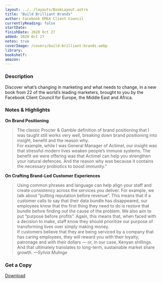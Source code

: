 ```yaml
---
layout: ../../layouts/BookLayout.astro
title: "Build Brilliant Brands"
author: Facebook EMEA Client Council
currentlyReading: false
startDate: 
finishDate: 2020 Oct 27
added: 2020 Oct 27
notes: true
coverImage: /covers/build-brilliant-brands.webp
library: 
bookshelf:
amazon:
---
```


### Description
Discover what’s changing in marketing and what needs to change, in a new book from 22 of the world’s leading marketers, brought to you by the Facebook Client Council for Europe, the Middle East and Africa.

### Notes & Highlights
**On Brand Positioning**
> The classic Procter & Gamble definition of brand positioning that I was taught still works very well, breaking down brand positioning into insight, benefit and the reason why.  
> For example, while I was General Manager of Actimel, our insight was that stressful modern lives weaken people’s immune systems. The benefit we were offering was that Actimel can help you strengthen your natural defences. And the reason why was because it contains the necessary probiotics to boost immunity.”

**On Crafting Brand-Led Customer Experiences**
> Using common phrases and language can help align your staff and create consistency across the services you deliver. For example, we talk about “putting reputation before revenue”. This means that if a customer calls to say that their 	data bundle has disappeared, our employees know that the first thing they need to do is restore that bundle before finding out the cause of the problem. We also aim to put “purpose before profits”. Again, this means that, when faced with a decision to make, staff know they should prioritize our purpose of transforming lives over simply making money.  
> If customers believe that they are being serviced by a company that has caring employees, they will reward you with their loyalty, patronage and with their dollars — or, in our case, Kenyan shillings. And that ultimately translates to long-term, sustainable market share growth. *—Sylvia Mulinge*

### Get a Copy
[Download](https://www.facebook.com/business/buildbrilliantbrands)
